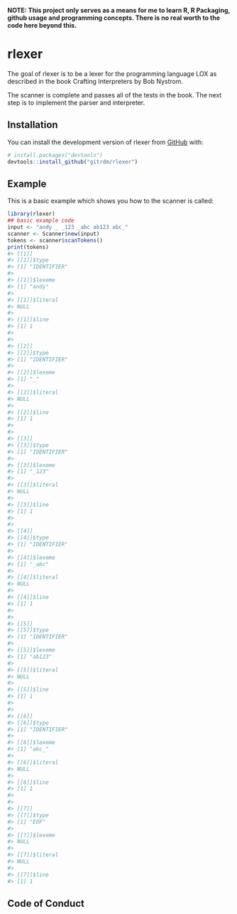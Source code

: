 
<!-- README.md is generated from README.Rmd. Please edit that file -->

**NOTE: This project only serves as a means for me to learn R, R
Packaging, github usage and programming concepts. There is no real worth
to the code here beyond this.**

# rlexer

<!-- badges: start -->
<!-- badges: end -->

The goal of rlexer is to be a lexer for the programming language LOX as
described in the book Crafting Interpreters by Bob Nystrom.

The scanner is complete and passes all of the tests in the book. The
next step is to implement the parser and interpreter.

## Installation

You can install the development version of rlexer from
[GitHub](https://github.com/) with:

``` r
# install.packages("devtools")
devtools::install_github("gitrdm/rlexer")
```

## Example

This is a basic example which shows you how to the scanner is called:

``` r
library(rlexer)
## basic example code
input <- "andy _ _123 _abc ab123 abc_"
scanner <- Scanner$new(input)
tokens <- scanner$scanTokens() 
print(tokens)
#> [[1]]
#> [[1]]$type
#> [1] "IDENTIFIER"
#> 
#> [[1]]$lexeme
#> [1] "andy"
#> 
#> [[1]]$literal
#> NULL
#> 
#> [[1]]$line
#> [1] 1
#> 
#> 
#> [[2]]
#> [[2]]$type
#> [1] "IDENTIFIER"
#> 
#> [[2]]$lexeme
#> [1] "_"
#> 
#> [[2]]$literal
#> NULL
#> 
#> [[2]]$line
#> [1] 1
#> 
#> 
#> [[3]]
#> [[3]]$type
#> [1] "IDENTIFIER"
#> 
#> [[3]]$lexeme
#> [1] "_123"
#> 
#> [[3]]$literal
#> NULL
#> 
#> [[3]]$line
#> [1] 1
#> 
#> 
#> [[4]]
#> [[4]]$type
#> [1] "IDENTIFIER"
#> 
#> [[4]]$lexeme
#> [1] "_abc"
#> 
#> [[4]]$literal
#> NULL
#> 
#> [[4]]$line
#> [1] 1
#> 
#> 
#> [[5]]
#> [[5]]$type
#> [1] "IDENTIFIER"
#> 
#> [[5]]$lexeme
#> [1] "ab123"
#> 
#> [[5]]$literal
#> NULL
#> 
#> [[5]]$line
#> [1] 1
#> 
#> 
#> [[6]]
#> [[6]]$type
#> [1] "IDENTIFIER"
#> 
#> [[6]]$lexeme
#> [1] "abc_"
#> 
#> [[6]]$literal
#> NULL
#> 
#> [[6]]$line
#> [1] 1
#> 
#> 
#> [[7]]
#> [[7]]$type
#> [1] "EOF"
#> 
#> [[7]]$lexeme
#> NULL
#> 
#> [[7]]$literal
#> NULL
#> 
#> [[7]]$line
#> [1] 1
```

## Code of Conduct
